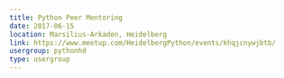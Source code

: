 ```yaml
---
title: Python Peer Mentoring
date: 2017-06-15
location: Marsilius-Arkaden, Heidelberg
link: https://www.meetup.com/HeidelbergPython/events/khqjcnywjbtb/
usergroup: pythonhd
type: usergroup
---
```

